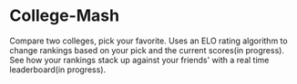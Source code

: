 # College-Mash
Compare two colleges, pick your favorite. 
Uses an ELO rating algorithm to change rankings based on your pick and the current scores(in progress). 
See how your rankings stack up against your friends' with a real time leaderboard(in progress). 
